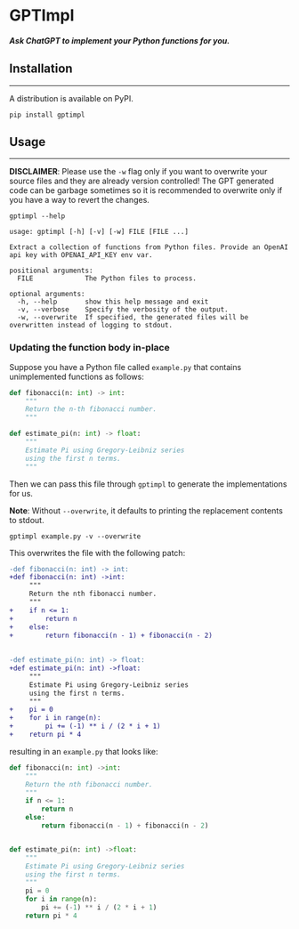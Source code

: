 # GPTImpl

##### Ask ChatGPT to implement your Python functions for you.

## Installation
___

A distribution is available on PyPI.
```shell
pip install gptimpl
```

## Usage
___
**DISCLAIMER**: Please use the `-w` flag only if you want to overwrite your source files and they are already version controlled! 
The GPT generated code can be garbage sometimes so it is recommended to overwrite only if you have a way to revert the changes.

```shell
gptimpl --help
```
```
usage: gptimpl [-h] [-v] [-w] FILE [FILE ...]

Extract a collection of functions from Python files. Provide an OpenAI api key with OPENAI_API_KEY env var.

positional arguments:
  FILE             The Python files to process.

optional arguments:
  -h, --help       show this help message and exit
  -v, --verbose    Specify the verbosity of the output.
  -w, --overwrite  If specified, the generated files will be overwritten instead of logging to stdout.
```

### Updating the function body in-place
Suppose you have a Python file called `example.py` that contains unimplemented functions as follows:
    
```python
def fibonacci(n: int) -> int:
    """
    Return the n-th fibonacci number.
    """

def estimate_pi(n: int) -> float:
    """
    Estimate Pi using Gregory-Leibniz series
    using the first n terms.
    """
```
Then we can pass this file through `gptimpl` to generate the implementations for us.

**Note**: Without `--overwrite`, it defaults to printing the replacement contents to stdout.
```shell
gptimpl example.py -v --overwrite
```

This overwrites the file with the following patch:

```diff
-def fibonacci(n: int) -> int:
+def fibonacci(n: int) ->int:
     """
     Return the nth fibonacci number.
     """
+    if n <= 1:
+        return n
+    else:
+        return fibonacci(n - 1) + fibonacci(n - 2)
 
 
-def estimate_pi(n: int) -> float:
+def estimate_pi(n: int) ->float:
     """
     Estimate Pi using Gregory-Leibniz series
     using the first n terms.
     """
+    pi = 0
+    for i in range(n):
+        pi += (-1) ** i / (2 * i + 1)
+    return pi * 4
```

resulting in an `example.py` that looks like:
```python
def fibonacci(n: int) ->int:
    """
    Return the nth fibonacci number.
    """
    if n <= 1:
        return n
    else:
        return fibonacci(n - 1) + fibonacci(n - 2)


def estimate_pi(n: int) ->float:
    """
    Estimate Pi using Gregory-Leibniz series
    using the first n terms.
    """
    pi = 0
    for i in range(n):
        pi += (-1) ** i / (2 * i + 1)
    return pi * 4

```
